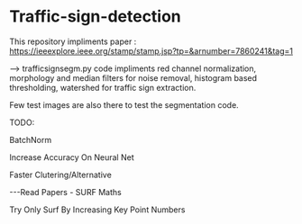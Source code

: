 # Traffic-sign-detection

This repository impliments paper : https://ieeexplore.ieee.org/stamp/stamp.jsp?tp=&arnumber=7860241&tag=1

--> trafficsignsegm.py code impliments red channel normalization, morphology and median filters for noise removal,
    histogram based thresholding, watershed for traffic sign extraction.
    
Few test images are also there to test the segmentation code.


TODO: 

BatchNorm

Increase Accuracy On Neural Net


Faster Clutering/Alternative

---Read Papers
    - SURF Maths
    
Try Only Surf By Increasing Key Point Numbers

